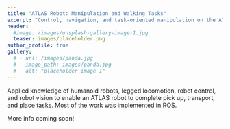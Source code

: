 ```yaml
---
title: "ATLAS Robot: Manipulation and Walking Tasks"
excerpt: "Control, navigation, and task-oriented manipulation on the ATLAS robot."
header:
  #image: /images/unsplash-gallery-image-1.jpg
  teaser: images/placeholder.png
author_profile: true
gallery:
  # - url: /images/panda.jpg
  #   image_path: images/panda.jpg
  #   alt: "placeholder image 1"
---
```


Applied knowledge of humanoid robots, legged locomotion, robot control, and robot vision to enable an ATLAS robot to complete pick up, transport, and place tasks. Most of the work was implemented in ROS.

More info coming soon!